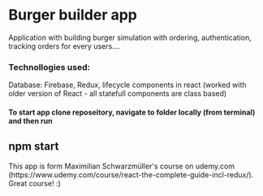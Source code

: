 <h1>Burger builder app</h1>

<p>Application with building burger simulation with ordering, authentication, tracking orders for every users....</p>

<h3>Technollogies used:</h3>
<p>Database: Firebase, Redux, lifecycle components in react (worked with older version of React - all statefull components are class based)</p>

<h4>To start app clone reposeitory, navigate to folder locally (from terminal) and then run <h2>npm start</h2></h4>

<p>This app is form Maximilian Schwarzmüller's course on udemy.com (https://www.udemy.com/course/react-the-complete-guide-incl-redux/). Great course! :)</p>
